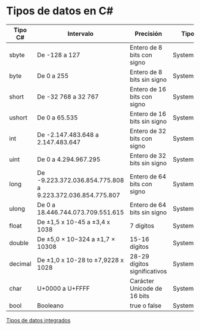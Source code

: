 # Tipos de datos en C#


| Tipo C#  | Intervalo  |   Precisión |   Tipo .NET|   Default|
|---|---|---|---|---|
| sbyte  |De -128 a 127   |  Entero de 8 bits con signo |  System.SByte | 0  |
| byte |  De 0 a 255 | Entero de 8 bits sin signo  |  System.Byte | 0  |
| short  | De -32 768 a 32 767  |  Entero de 16 bits con signo	 |  System.Int16 | 0  |
| ushort   | De 0 a 65.535  |  Entero de 16 bits sin signo | System.UInt16  | 0  |
| int  | De -2.147.483.648 a 2.147.483.647  | Entero de 32 bits con signo  |  System.Int32 |  0 |
| uint  | De 0 a 4.294.967.295  | Entero de 32 bits sin signo  |  System.UInt32 | 0  |
| long  |  De -9.223.372.036.854.775.808 a 9.223.372.036.854.775.807 | Entero de 64 bits con signo  |  System.Int64 | 0  |
| ulong | De 0 a 18.446.744.073.709.551.615  |  Entero de 64 bits sin signo |  System.UInt64 | 0  |
| float  |  De ±1,5 x 10-45 a ±3,4 x 1038 | 7 dígitos  |  System.Single | 0.0f  |
| double | De ±5,0 × 10−324 a ±1,7 × 10308  | 15-16 dígitos  | System.Double  |  0.0d |
| decimal  | De ±1,0 x 10-28 to ±7,9228 x 1028   |  28-29 dígitos significativos |  System.Decima | 0m  |
| char | U+0000 a U+FFFF  |  Carácter Unicode de 16 bits | System.Char  | \x0000  |
| bool  | Booleano  | true o false  | System.Boolean  |  false |


[Tipos de datos integrados](http://joffremoncayo.com/blog/2018/10/03/tipos-de-datos-integrados-en-csharp/)
